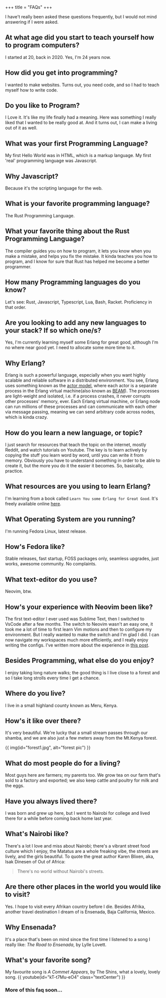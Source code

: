 +++
title = "FAQs"
+++

I have't really been asked these questions frequently, but I would not mind answering if I were asked.

## At what age did you start to teach yourself how to program computers?
I started at 20, back in 2020. Yes, I'm 24 years now.

## How did you get into programming?
I wanted to make websites. Turns out, you need code, and so I had to teach myself how to write code.

## Do you like to Program?
I Love it. It's like my life finally had a meaning. Here was something I really liked that I wanted to be really good at. And it turns out, I can make a living out of it as well.

## What was your first Programming Language?
My first Hello World was in HTML, which is a markup language. My first 'real' programming language was Javascript.

## Why Javascript?
Because it's the scripting language for the web.

## What is your favorite programming language?
The Rust Programming Language.

## What your favorite thing about the Rust Programming Language?
The compiler guides you on how to program, it lets you know when you make a mistake, and helps you fix the mistake. It kinda teaches you how to program, and I know for sure that Rust has helped me become a better programmer.

## How many Programming languages do you know?
Let's see: Rust, Javascript, Typescript, Lua, Bash, Racket. Proficiency in that order.

## Are you looking to add any new languages to your stack? If so which one/s?
Yes, I'm currently learning myself some Erlang for great good, although I'm no where near good yet. I need to allocate some more time to it.

## Why Erlang?
Erlang is such a powerful language, especially when you want highly scalable and reliable software in a distributed environment. You see, Erlang uses something known as the [actor model](https://en.wikipedia.org/wiki/Actor_model), where each actor is a separate process in the Erlang virtual machine(also known as [BEAM](https://www.erlang.org/blog/a-brief-beam-primer/)). The processes are light-weight and isolated, i.e. if a process crashes, it never corrupts other processes' memory, ever.
Each Erlang virtual machine, or Erlang node can run millions of these processes and can communicate with each other via message passing, meaning we can send arbitrary code across nodes, which is kinda crazy.

## How do you learn a new language, or topic?
I just search for resources that teach the topic on the internet, mostly Reddit, and watch tutorials on Youtube. The key is to learn actively by copying the stuff you learn word by word, until you can write it from memory. Obviously you have to understand something in order to be able to create it, but the more you do it the easier it becomes. So, basically, practice.

## What resources are you using to learn Erlang?
I'm learning from a book called `Learn You some Erlang for Great Good`. It's freely available online [here](https://learnyousomeerlang.com/content).

## What Operating System are you running?
I'm running Fedora Linux, latest release.

## How's Fedora like?
Stable releases, fast startup, FOSS packages only, seamless upgrades, just works, awesome community. No complaints.

## What text-editor do you use?
Neovim, btw.

## How's your experience with Neovim been like?
The first text-editor I ever used was Sublime Text, then I switched to VsCode after a few months. The switch to Neovim wasn't an easy one, it took me a lot of time to first learn Vim motions and then to configure my environment. But I really wanted to make the switch and I'm glad I did. I can now navigate my workspaces much more efficiently, and I really enjoy writing the configs. I've written more about the experience in [this post](https://www.linkedin.com/posts/kelvin-kirima-25b010184_i-started-to-teach-myself-how-to-program-activity-7150909262901264384-240y?utm_source=share&utm_medium=member_desktop).   

## Besides Programming, what else do you enjoy?
I enjoy taking long nature walks; the good thing is I live close to a forest and so I take long strolls every time I get a chance.

## Where do you live?
I live in a small highland county known as Meru, Kenya.

## How's it like over there?
It's very beautiful. We're lucky that a small stream passes through our shamba, and we are also just a few meters away from the Mt.Kenya forest.

{{ img(id="forest1.jpg", alt="forest pic") }}

## What do most people do for a living? 
Most guys here are farmers; my parents too. We grow tea on our farm that's sold to a factory and exported; we also keep cattle and poultry for milk and the eggs. 

## Have you always lived there?
I was born and grew up here, but I went to Nairobi for college and lived there for a while before coming back home last year.

## What's Nairobi like?
There's a lot I love and miss about Nairobi; there's a vibrant street food culture which I enjoy, the Matatus are a whole freaking vibe, the streets are lively, and the girls beautiful. To quote the great author Karen Blixen, aka, Isak Dinesen of Out of Africa: 
> There's no world without Nairobi's streets.


## Are there other places in the world you would like to visit?
Yes. I hope to visit every Afrikan country before I die. Besides Afrika, another travel destination I dream of is Ensenada, Baja California, Mexico.

## Why Ensenada?
It's a place that's been on mind since the first time I listened to a song I really like: *The Road to Ensenada*, by Lylle Lovett.

## What's your favorite song?
My favourite song is *A Commet Appears*, by The Shins, what a lovely, lovely song.
{{ youtube(id="kT-t7Mu-eO4" class="textCenter") }}


### More of this faq soon...
